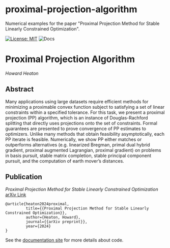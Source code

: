 # proximal-projection-algorithm
Numerical examples for the paper "Proximal Projection Method for Stable Linearly Constrained Optimization".

[![License: MIT](https://img.shields.io/badge/License-MIT-yellow.svg)](https://opensource.org/licenses/MIT) 
![Docs](https://github.com/typalacademy/proximal-projection-algorithm/actions/workflows/ci.yml/badge.svg)

# Proximal Projection Algorithm

_Howard Heaton_

## Abstract

Many applications using large datasets require efficient methods for minimizing a proximable convex function subject to satisfying a set of linear constraints within a specified tolerance. For this task, we present a proximal projection (PP) algorithm, which is an instance of Douglas-Rachford splitting that directly uses projections onto the set of constraints. Formal guarantees are presented to prove convergence of PP estimates to optimizers. Unlike many methods that obtain feasibility asymptotically, each PP iterate is feasible. Numerically, we show PP either matches or outperforms alternatives (e.g. linearized Bregman, primal dual hybrid gradient, proximal augmented Lagrangian, proximal gradient) on problems in basis pursuit, stable matrix completion, stable principal component pursuit, and the computation of earth mover’s distances.

## Publication

_Proximal Projection Method for Stable Linearly Constrained Optimization_ [arXiv Link](https://arxiv.org/abs/2407.16998)
    
    @article{heaton2024proximal,
             title={{Proximal Projection Method for Stable Linearly Constrained Optimization}},
             author={Heaton, Howard},
             journal={{arXiv preprint}},
             year={2024}
    }

See the [documentation site](https://pp.research.typal.academy) for more details about code.
